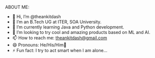 ABOUT ME:
- 👋 Hi, I’m @theankitdash
- 👀 I’m an B.Tech UG at ITER, SOA University.
- 🌱 I’m currently learning Java and Python development.
- 💞️ I’m looking to try cool and amazing products based on ML and AI.
- 📫 How to reach me: theankitdash@gmail.com
- 😄 Pronouns: He/His/Him🧑
- ⚡ Fun fact: I try to act smart when I am alone...

<!---
theankitdash/theankitdash is a ✨ special ✨ repository because its `README.md` (this file) appears on your GitHub profile.
You can click the Preview link to take a look at your changes.
--->
